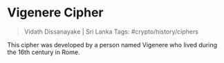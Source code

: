 # Vigenere Cipher

> Vidath Dissanayake | Sri Lanka
> Tags: #crypto/history/ciphers 

This cipher was developed by a person named Vigenere who lived during the 16th century in Rome.

